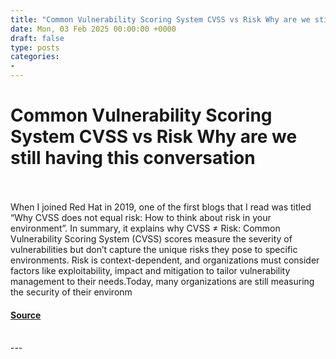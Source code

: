 ```yaml
---
title: "Common Vulnerability Scoring System CVSS vs Risk Why are we still having this conversation"
date: Mon, 03 Feb 2025 00:00:00 +0000
draft: false
type: posts
categories: 
- 
---
```

# Common Vulnerability Scoring System CVSS vs Risk Why are we still having this conversation

<br/>

<br/>
When I joined Red Hat in 2019, one of the first blogs that I read was titled “Why CVSS does not equal risk: How to think about risk in your environment”. In summary, it explains why CVSS ≠ Risk: Common Vulnerability Scoring System (CVSS) scores measure the severity of vulnerabilities but don’t capture the unique risks they pose to specific environments. Risk is context-dependent, and organizations must consider factors like exploitability, impact and mitigation to tailor vulnerability management to their needs.Today, many organizations are still measuring the security of their environm

#### [Source](https://www.redhat.com/en/blog/common-vulnerability-scoring-system-cvss-vs-risk-why-are-we-still-having-conversation)

<br/>
---
